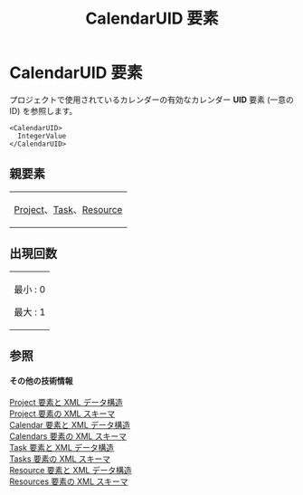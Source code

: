﻿---
title: CalendarUID 要素
TOCTitle: CalendarUID 要素
ms:assetid: 5745fc1f-dd0e-43fa-88b6-8974f776f088
ms:mtpsurl: https://msdn.microsoft.com/ja-jp/library/Bb968514(v=office.12)
ms:contentKeyID: 16737514
ms.date: 06/30/2008
mtps_version: v=office.12
ms.translationtype: HT
---

# CalendarUID 要素

プロジェクトで使用されているカレンダーの有効なカレンダー **UID** 要素 (一意の ID) を参照します。

    <CalendarUID>
      IntegerValue
    </CalendarUID>

## 親要素

<table>
<colgroup>
<col style="width: 100%" />
</colgroup>
<tbody>
<tr class="odd">
<td><p><a href="project-element.md">Project</a>、<a href="task-element.md">Task</a>、<a href="resource-element.md">Resource</a></p></td>
</tr>
</tbody>
</table>


## 出現回数


<table>
<colgroup>
<col style="width: 100%" />
</colgroup>
<tbody>
<tr class="odd">
<td><p>最小 : 0</p>
<p>最大 : 1</p></td>
</tr>
</tbody>
</table>


## 参照

#### その他の技術情報

[Project 要素と XML データ構造](project-elements-and-xml-structure.md)  
[Project 要素の XML スキーマ](xml-schema-for-the-project-element.md)  
[Calendar 要素と XML データ構造](calendar-elements-and-xml-structure.md)  
[Calendars 要素の XML スキーマ](xml-schema-for-the-calendars-element.md)  
[Task 要素と XML データ構造](task-elements-and-xml-structure.md)  
[Tasks 要素の XML スキーマ](xml-schema-for-the-tasks-element.md)  
[Resource 要素と XML データ構造](resource-elements-and-xml-structure.md)  
[Resources 要素の XML スキーマ](xml-schema-for-the-resources-element.md)

